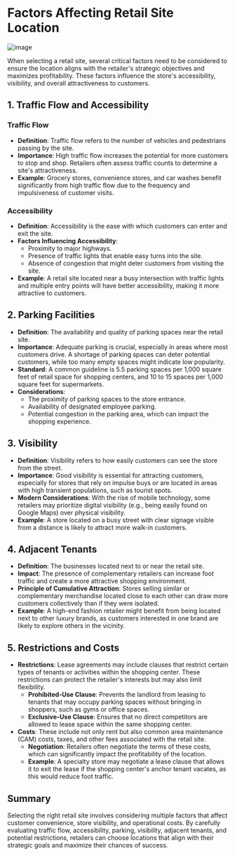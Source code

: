 # Factors Affecting Retail Site Location
![image](https://github.com/user-attachments/assets/822e4125-b96b-4361-8dce-a87cfc5883bd)

When selecting a retail site, several critical factors need to be considered to ensure the location aligns with the retailer's strategic objectives and maximizes profitability. These factors influence the store's accessibility, visibility, and overall attractiveness to customers.

## 1. Traffic Flow and Accessibility

### Traffic Flow
- **Definition**: Traffic flow refers to the number of vehicles and pedestrians passing by the site.
- **Importance**: High traffic flow increases the potential for more customers to stop and shop. Retailers often assess traffic counts to determine a site's attractiveness.
- **Example**: Grocery stores, convenience stores, and car washes benefit significantly from high traffic flow due to the frequency and impulsiveness of customer visits.

### Accessibility
- **Definition**: Accessibility is the ease with which customers can enter and exit the site.
- **Factors Influencing Accessibility**:
  - Proximity to major highways.
  - Presence of traffic lights that enable easy turns into the site.
  - Absence of congestion that might deter customers from visiting the site.
- **Example**: A retail site located near a busy intersection with traffic lights and multiple entry points will have better accessibility, making it more attractive to customers.

## 2. Parking Facilities
- **Definition**: The availability and quality of parking spaces near the retail site.
- **Importance**: Adequate parking is crucial, especially in areas where most customers drive. A shortage of parking spaces can deter potential customers, while too many empty spaces might indicate low popularity.
- **Standard**: A common guideline is 5.5 parking spaces per 1,000 square feet of retail space for shopping centers, and 10 to 15 spaces per 1,000 square feet for supermarkets.
- **Considerations**:
  - The proximity of parking spaces to the store entrance.
  - Availability of designated employee parking.
  - Potential congestion in the parking area, which can impact the shopping experience.

## 3. Visibility
- **Definition**: Visibility refers to how easily customers can see the store from the street.
- **Importance**: Good visibility is essential for attracting customers, especially for stores that rely on impulse buys or are located in areas with high transient populations, such as tourist spots.
- **Modern Considerations**: With the rise of mobile technology, some retailers may prioritize digital visibility (e.g., being easily found on Google Maps) over physical visibility.
- **Example**: A store located on a busy street with clear signage visible from a distance is likely to attract more walk-in customers.

## 4. Adjacent Tenants
- **Definition**: The businesses located next to or near the retail site.
- **Impact**: The presence of complementary retailers can increase foot traffic and create a more attractive shopping environment.
- **Principle of Cumulative Attraction**: Stores selling similar or complementary merchandise located close to each other can draw more customers collectively than if they were isolated.
- **Example**: A high-end fashion retailer might benefit from being located next to other luxury brands, as customers interested in one brand are likely to explore others in the vicinity.

## 5. Restrictions and Costs
- **Restrictions**: Lease agreements may include clauses that restrict certain types of tenants or activities within the shopping center. These restrictions can protect the retailer's interests but may also limit flexibility.
  - **Prohibited-Use Clause**: Prevents the landlord from leasing to tenants that may occupy parking spaces without bringing in shoppers, such as gyms or office spaces.
  - **Exclusive-Use Clause**: Ensures that no direct competitors are allowed to lease space within the same shopping center.
- **Costs**: These include not only rent but also common area maintenance (CAM) costs, taxes, and other fees associated with the retail site.
  - **Negotiation**: Retailers often negotiate the terms of these costs, which can significantly impact the profitability of the location.
  - **Example**: A specialty store may negotiate a lease clause that allows it to exit the lease if the shopping center's anchor tenant vacates, as this would reduce foot traffic.

## Summary
Selecting the right retail site involves considering multiple factors that affect customer convenience, store visibility, and operational costs. By carefully evaluating traffic flow, accessibility, parking, visibility, adjacent tenants, and potential restrictions, retailers can choose locations that align with their strategic goals and maximize their chances of success.


